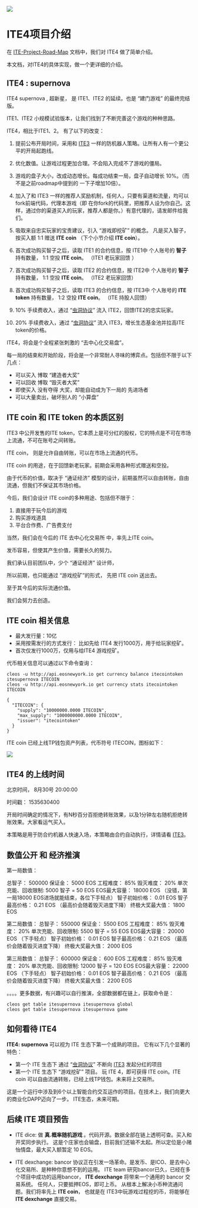 ![](https://ws1.sinaimg.cn/large/006tNbRwgy1fuhnfdwpfgj3042018jre.jpg)

# ITE4项目介绍

在 [ITE-Project-Road-Map](https://github.com/ITE-Organization/ITE-Project-Road-Map) 文档中，我们对 ITE4 做了简单介绍。

本文档，对ITE4的具体实现，做一个更详细的介绍。


## ITE4 : supernova

ITE4 supernova , 超新星， 是 ITE1、ITE2 的延续。也是 “建门游戏” 的最终完结版。

ITE1、ITE2 小规模试验版本，让我们找到了不断完善这个游戏的种种思路。

ITE4，相比于ITE1、2。 有了以下的改变：

1. 提前公布开局时间，采用和 [ITE3](https://github.com/ITE-Organization/ite3) 一样的防机器人策略。让所有人有一个更公平的开局起跑线。

2. 优化数值。让游戏过程更加合理。不会陷入完成不了游戏的僵局。

3. 游戏的盘子大小，改成动态增长。每成功结束一局，盘子自动增长 10%。（而不是之前roadmap中提到的 一下子增加10倍）。

4. 加入了和 ITE3 一样的推荐人奖励机制，任何人，只要有渠道和流量，均可以fork前端代码，代理本游戏（即 在你fork的代码里，把推荐人设为你自己。这样，通过你的渠道买入的玩家，推荐人都是你。）有意代理的，请发邮件给我们。
 
5. 吸取来自忠实玩家的宝贵建议，引入 “游戏即挖矿” 的概念。 凡是买入智子，按买入额 1:1 赠送 **ITE coin** （下个小节介绍 **ITE coin**）。

6. 首次成功购买智子之后，读取 ITE1 的合约信息，按 ITE1中 个人账号的 **智子** 持有数量， 1:1 空投 **ITE coin**。  （ITE1 老玩家回馈 ）

7. 首次成功购买智子之后，读取 ITE2 的合约信息，按 ITE2中 个人账号的 **智子**  持有数量， 1:1 空投 **ITE coin**。 （ITE2 老玩家回馈）

8. 首次成功购买智子之后，读取 ITE3 的合约信息，按 ITE3中 个人账号的 **ITE token**  持有数量， 1:2 空投 **ITE coin**。 （ITE 持股人回馈）

9. 10% 手续费收入，通过 “[虫洞协议](https://github.com/ITE-Organization/ite-wormholes)” 流入 ITE2，回馈ITE2的忠实玩家。

10. 20% 手续费收入，通过 “[虫洞协议](https://github.com/ITE-Organization/ite-wormholes)” 流入 ITE3，增长生态基金池并拉高ITE token的价格。


ITE4，将会是个全程紧张刺激的 “去中心化交易盘”。 

每一局的结束和开始阶段，将会是一个非常耐人寻味的博弈点。包括但不限于以下几点：

* 可以买入 博取 “建造者大奖”
* 可以回收 博取 “毁灭者大奖”
* 即使买入 没有夺得 大奖，却能自动成为下一局的 先进场者
* 可以大量卖出，破坏别人的 “小算盘”


## ITE coin 和 ITE token 的本质区别

ITE3 中公开发售的ITE token，它本质上是可分红的股权，它的特点是不可在市场上流通，不可在账号之间转账。

ITE coin， 则是允许自由转账，可以在市场上流通的代币。

ITE coin 的用途，在于回馈新老玩家。前期会采用各种形式赠送和空投。

由于代币的价值，取决于 “通证经济” 模型的设计，前期虽然可以自由转账，自由流通，但我们不保证其市场价格。

今后，我们会设计 ITE coin的多种用途、包括但不限于：

1. 直接用于玩今后的游戏
2. 购买游戏道具
3. 平台合作费、广告费支付

当然，我们会在今后的 ITE 去中心化交易所 中，率先上ITE coin。

发币容易，但使其产生价值，需要长久的努力。

我们承认目前团队中，少个 “通证经济” 设计师，

所以前期，也只能通过 “游戏挖矿”的形式， 先把 ITE coin 送出去。

至于其今后的实际流通价值。

我们会努力去创造。

## ITE coin 相关信息

* 最大发行量：10亿
* 采用按需发行的方式发行： 比如先给 ITE4 发行1000万，用于给玩家挖矿。
* 首次仅发行1000万，仅用与给ITE4 游戏挖矿。

代币相关信息可以通过以下命令查询：

```
cleos -u http://api.eosnewyork.io get currency balance itecointoken itesupernova ITECOIN
cleos -u http://api.eosnewyork.io get currency stats itecointoken ITECOIN

{
  "ITECOIN": {
    "supply": "10000000.0000 ITECOIN",
    "max_supply": "1000000000.0000 ITECOIN",
    "issuer": "itecointoken"
  }
}

```
 
 ITE coin 已经上线TP钱包资产列表，代币符号 ITECOIN，图标如下：
 
![](https://ws1.sinaimg.cn/large/006tNbRwgy1fuohqs3107j30dw0dwtfv.jpg)

## ITE4 的上线时间


北京时间， 8月30号 20:00:00 

时间戳： 1535630400

开局时间确定的情况下，有N秒百分百拒绝转账效果，以及1分钟左右随机拒绝转账效果。大家看运气买入。

本策略是用于防合约机器人快速入场，本策略由合约自动执行，详情请看  [ITE3](https://github.com/ITE-Organization/ite3)。

## 数值公开 和 经济推演

第一局数值：

总智子： 500000
保证金： 5000 EOS
工程难度： 85%
毁灭难度： 20%
单次充能、回收限制: 5000 智子 = 50 EOS
EOS最大容量： 18000 EOS （没错，第一局18000 EOS进场就能结束，各位下手轻点）
智子初始价格： 0.01 EOS
智子最高价格： 0.21 EOS （最高价会随着毁灭进度下降）
终极大奖最大值： 1800 EOS

第二局数值：
总智子： 550000
保证金： 5500 EOS
工程难度： 85%
毁灭难度： 20%
单次充能、回收限制: 5500 智子 = 55 EOS
EOS最大容量： 20000 EOS （下手轻点）
智子初始价格： 0.01 EOS
智子最高价格： 0.21 EOS （最高价会随着毁灭进度下降）
终极大奖最大值： 2000 EOS

第三局数值：
总智子： 600000
保证金： 600 EOS
工程难度： 85%
毁灭难度： 20%
单次充能、回收限制: 12000 智子 = 120 EOS
EOS最大容量： 22000 EOS （下手轻点）
智子初始价格： 0.01 EOS
智子最高价格： 0.21 EOS （最高价会随着毁灭进度下降）
终极大奖最大值： 2200 EOS  

。。。。更多数据，有兴趣可以自行推演，全部数据都在链上，获取命令是：

```
cleos get table itesupernova itesupernova global
cleos get table itesupernova itesupernova game

```

## 如何看待 ITE4

**ITE4: supernova**  可以视为 ITE 生态下第一个成熟的项目。 它有以下几个显著的特色：

* 第一个 ITE 生态下 通过 “[虫洞协议](https://github.com/ITE-Organization/ite-wormholes)” 不断向 [ITE3](https://github.com/ITE-Organization/ite3)  发起分红的项目
* 第一个 ITE 生态下 “游戏挖矿” 项目。 玩 ITE 4，即可获得 ITE coin。ITE coin 可以自由流通转账，已经上线TP钱包。未来将上交易所。

这是一个运行中涉及到6个以上智能合约交互运作的项目。在技术上，我们向更大的商业化DAPP迈向了一步。
ITE生态，未来可期。

## 后续 ITE 项目预告

* ITE dice: 做 **真.概率随机游戏** 。代码开源。数据全部在链上透明可查。买入和开奖同步执行。 这是个庄家也会输盘，目前我们还输不太起。所以定位是小赌怡情盘，最大买入额暂定 10 EOS。

* ITE dexchange:  bancor 协议正在引发一场革命。是发币、是ICO、是去中心化交易所、是种种你意想不到的运用。 ITE team 研究bancor已久，已经在多个项目中成功的运用bancor， **ITE dexchange** 将带来一个通用的 bancor 交易系统。 任何人，只要抵押EOS，即可上币。 从根本上解决小币种流通问题。我们将率先上 **ITE coin**， 也就是在 ITE3中玩游戏过程挖的币，将能够在 **ITE dexchange** 直接交易。 






